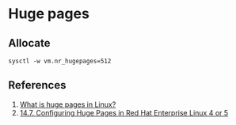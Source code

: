 # Huge pages

## Allocate

```text
sysctl -w vm.nr_hugepages=512
```

## References

1. [What is huge pages in Linux?](https://kerneltalks.com/services/what-is-huge-pages-in-linux/)
2. [14.7. Configuring Huge Pages in Red Hat Enterprise Linux 4 or 5](https://access.redhat.com/documentation/en-us/red_hat_enterprise_linux/5/html/tuning_and_optimizing_red_hat_enterprise_linux_for_oracle_9i_and_10g_databases/sect-oracle_9i_and_10g_tuning_guide-large_memory_optimization_big_pages_and_huge_pages-configuring_huge_pages_in_red_hat_enterprise_linux_4_or_5)

